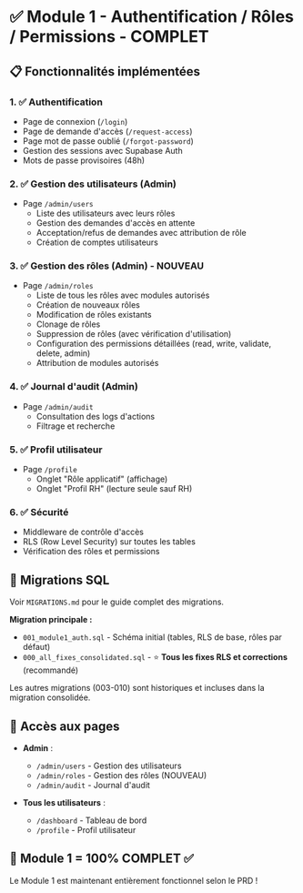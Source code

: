 # ✅ Module 1 - Authentification / Rôles / Permissions - COMPLET

## 📋 Fonctionnalités implémentées

### 1. ✅ Authentification
- Page de connexion (`/login`)
- Page de demande d'accès (`/request-access`)
- Page mot de passe oublié (`/forgot-password`)
- Gestion des sessions avec Supabase Auth
- Mots de passe provisoires (48h)

### 2. ✅ Gestion des utilisateurs (Admin)
- Page `/admin/users`
  - Liste des utilisateurs avec leurs rôles
  - Gestion des demandes d'accès en attente
  - Acceptation/refus de demandes avec attribution de rôle
  - Création de comptes utilisateurs

### 3. ✅ Gestion des rôles (Admin) - **NOUVEAU**
- Page `/admin/roles`
  - Liste de tous les rôles avec modules autorisés
  - Création de nouveaux rôles
  - Modification de rôles existants
  - Clonage de rôles
  - Suppression de rôles (avec vérification d'utilisation)
  - Configuration des permissions détaillées (read, write, validate, delete, admin)
  - Attribution de modules autorisés

### 4. ✅ Journal d'audit (Admin)
- Page `/admin/audit`
  - Consultation des logs d'actions
  - Filtrage et recherche

### 5. ✅ Profil utilisateur
- Page `/profile`
  - Onglet "Rôle applicatif" (affichage)
  - Onglet "Profil RH" (lecture seule sauf RH)

### 6. ✅ Sécurité
- Middleware de contrôle d'accès
- RLS (Row Level Security) sur toutes les tables
- Vérification des rôles et permissions

## 🔧 Migrations SQL

Voir `MIGRATIONS.md` pour le guide complet des migrations.

**Migration principale :**
- `001_module1_auth.sql` - Schéma initial (tables, RLS de base, rôles par défaut)
- `000_all_fixes_consolidated.sql` - ⭐ **Tous les fixes RLS et corrections** (recommandé)

Les autres migrations (003-010) sont historiques et incluses dans la migration consolidée.

## 🎯 Accès aux pages

- **Admin** :
  - `/admin/users` - Gestion des utilisateurs
  - `/admin/roles` - Gestion des rôles (NOUVEAU)
  - `/admin/audit` - Journal d'audit
  
- **Tous les utilisateurs** :
  - `/dashboard` - Tableau de bord
  - `/profile` - Profil utilisateur

## 🚀 Module 1 = 100% COMPLET ✅

Le Module 1 est maintenant entièrement fonctionnel selon le PRD !

